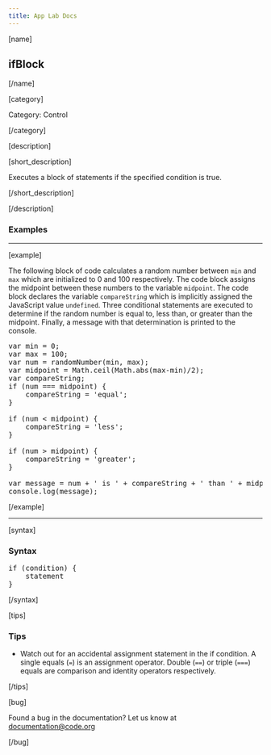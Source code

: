 ```yaml
---
title: App Lab Docs
---
```


[name]

## ifBlock

[/name]

[category]

Category: Control

[/category]

[description]

[short_description]

Executes a block of statements if the specified condition is true.

[/short_description]

[/description]

### Examples
____________________________________________________

[example]

The following block of code calculates a random number between `min` and `max` which are initialized to 0 and 100 respectively. The code block assigns the midpoint between these numbers to the variable `midpoint`.
The code block declares the variable `compareString` which is implicitly assigned the JavaScript value `undefined`.
Three conditional statements are executed to determine if the random number is equal to, less than, or greater than the midpoint. Finally, a message with that determination is printed to the console.

<pre>
var min = 0;
var max = 100;
var num = randomNumber(min, max);
var midpoint = Math.ceil(Math.abs(max-min)/2);
var compareString;
if (num === midpoint) {
    compareString = 'equal';
}

if (num < midpoint) {
    compareString = 'less';
}

if (num > midpoint) {
    compareString = 'greater';
}

var message = num + ' is ' + compareString + ' than ' + midpoint;
console.log(message);
</pre>

[/example]
____________________________________________________

[syntax]

### Syntax
<pre>
if (condition) {
    statement
}
</pre>

[/syntax]

[tips]

### Tips
- Watch out for an accidental assignment statement in the if condition. A single equals (`=`) is an assignment operator.
Double (`==`) or triple (`===`) equals are comparison and identity operators respectively.

[/tips]

[bug]

Found a bug in the documentation? Let us know at documentation@code.org

[/bug]
